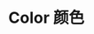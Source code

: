 # Color 颜色

<template>

## 概述

推荐使用以下调色板的颜色作为设计和开发规范，以保证页面和组件之间的视觉一致

## 主色

<div class='card'>
    <div 
        v-for="(value, key) of list" 
        :key="value"
        class="p-card-lg p-color-white" 
        :class="[`p-bg-color-${key}`]"
    >{{key + ' - ' + value}}</div>
</div>

</template>

<script>
export default {
    data() {
        return {
            list:{
                primary:'#2d8cf0',
                green:'#19be6b',
                yellow:'#ff9900',
                red:'#ed4014',
                default:'#f8f8f9',
                white:'#ffffff',
                black:'#000000',
                content:'#515a6e',
            }
        }
    },
}
</script>

<style lang="scss" scoped>
.card{
    display: flex;
    flex-wrap: wrap;

    > div{
        width: 230px;
        margin: 10px 20px;
        height: 100px;
        line-height: 100px;
        text-align: center;
    }

    .p-bg-color-white,
    .p-bg-color-default{
        color:#000;
    }
}
</style>
